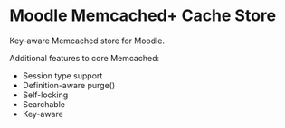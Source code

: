 # Moodle Memcached+ Cache Store

Key-aware Memcached store for Moodle.

Additional features to core Memcached:
 * Session type support
 * Definition-aware purge()
 * Self-locking
 * Searchable
 * Key-aware
